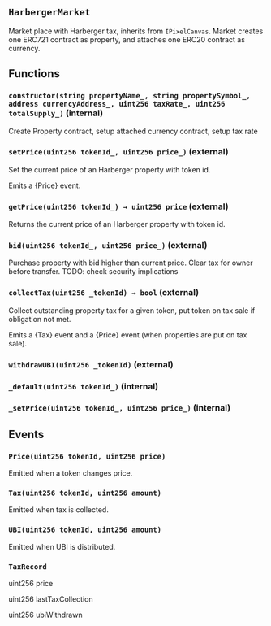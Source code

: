 ## `HarbergerMarket`

Market place with Harberger tax, inherits from `IPixelCanvas`. Market creates one ERC721 contract as property, and attaches one ERC20 contract as currency.

## Functions

### `constructor(string propertyName_, string propertySymbol_, address currencyAddress_, uint256 taxRate_, uint256 totalSupply_)` (internal)

Create Property contract, setup attached currency contract, setup tax rate

### `setPrice(uint256 tokenId_, uint256 price_)` (external)

Set the current price of an Harberger property with token id.

Emits a {Price} event.

### `getPrice(uint256 tokenId_) → uint256 price` (external)

Returns the current price of an Harberger property with token id.

### `bid(uint256 tokenId_, uint256 price_)` (external)

Purchase property with bid higher than current price. Clear tax for owner before transfer.
TODO: check security implications

### `collectTax(uint256 _tokenId) → bool` (external)

Collect outstanding property tax for a given token, put token on tax sale if obligation not met.

Emits a {Tax} event and a {Price} event (when properties are put on tax sale).

### `withdrawUBI(uint256 _tokenId)` (external)

### `_default(uint256 tokenId_)` (internal)

### `_setPrice(uint256 tokenId_, uint256 price_)` (internal)

## Events

### `Price(uint256 tokenId, uint256 price)`

Emitted when a token changes price.

### `Tax(uint256 tokenId, uint256 amount)`

Emitted when tax is collected.

### `UBI(uint256 tokenId, uint256 amount)`

Emitted when UBI is distributed.

### `TaxRecord`

uint256
price

uint256
lastTaxCollection

uint256
ubiWithdrawn
